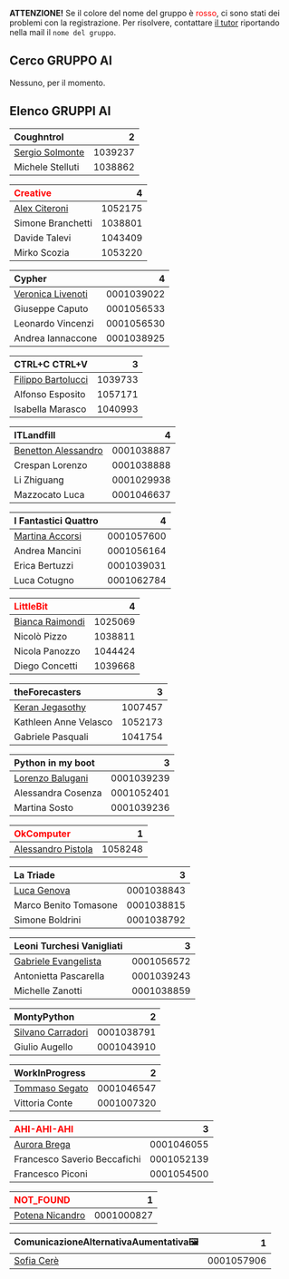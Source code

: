 **ATTENZIONE!** Se il colore del nome del gruppo è <span style="color:red">rosso</span>, ci sono stati dei problemi con la registrazione. Per risolvere, contattare [il tutor](mailto:stefanopio.zingaro@unibo.it) riportando nella mail il `nome del gruppo`.

## Cerco GRUPPO AI

Nessuno, per il momento.

## Elenco GRUPPI AI

| Coughntrol | 2 |
|:-|-:|
| [Sergio Solmonte](mailto:sergio.solmonte@studio.unibo.it) | 1039237 |
| Michele Stelluti | 1038862 |

| <span style="color:red">Creative</span> | 4 |
|:-|-:|
| [Alex Citeroni](mailto:alex.citeroni@studio.unibo.it) | 1052175 |
| Simone Branchetti | 1038801 |
| Davide Talevi | 1043409 |
| Mirko Scozia | 1053220 |

| Cypher | 4 |
| :- | -: |
| [Veronica Livenoti](mailto:veronica.livenoti@studio.unibo.it) | 0001039022 |
| Giuseppe Caputo | 0001056533 |
| Leonardo Vincenzi | 0001056530 |
| Andrea Iannaccone | 0001038925 |

| CTRL+C CTRL+V | 3 |
|:-|-:| 
| [Filippo Bartolucci](mailto:filippo.bartolucci2@studio.unibo.it) | 1039733 | 
| Alfonso Esposito | 1057171 |
| Isabella Marasco | 1040993 |

| ITLandfill | 4 |
|:-|-:|
| [Benetton Alessandro](mailto:alesandro.benetton@studio.unibo.it) | 0001038887 |
| Crespan Lorenzo | 0001038888 |
| Li Zhiguang | 0001029938 |
| Mazzocato Luca | 0001046637 |

| I Fantastici Quattro | 4 |
|:-|-:|
| [Martina Accorsi](mailto:martina.accorsi4@studio.unibo.it) | 0001057600 |
| Andrea Mancini | 0001056164 |
| Erica Bertuzzi | 0001039031 |
| Luca Cotugno | 0001062784 |

| <span style="color:red">LittleBit</span> | 4 |
|:-|-:|
| [Bianca Raimondi](mailto:bianca.raimondi2@studio.unibo.it) | 1025069 |
| Nicolò Pizzo | 1038811 |
| Nicola Panozzo | 1044424 |
| Diego Concetti | 1039668 |

| theForecasters | 3 | 
|:-|-:|
| [Keran Jegasothy](mailto:keran.jegasothy@studio.unibo.it) | 1007457 |
|Kathleen Anne Velasco | 1052173 |
| Gabriele Pasquali | 1041754  |

| Python in my boot | 3 |
|:-|-:|
| [Lorenzo Balugani](mailto:lorenzo.balugani2@studio.unibo.it) | 0001039239 | 
| Alessandra Cosenza | 0001052401 |
| Martina Sosto | 0001039236 |

| <span style="color:red">OkComputer</span> | 1 |
|:-|-:|
| [Alessandro Pistola](mailto:alessandro.pistola@studio.unibo.it) | 1058248 |

| La Triade | 3 |
|:-|-:|
| [Luca Genova](mailto:luca.genova2@studio.unibo.it) | 0001038843 |
| Marco Benito Tomasone | 0001038815 |
| Simone Boldrini | 0001038792|

| Leoni Turchesi Vanigliati | 3 |
|:-|-:|
| [Gabriele Evangelista](gabriele.evangelista@studio.unibo.it) | 0001056572 |
| Antonietta Pascarella | 0001039243 |
| Michelle Zanotti | 0001038859 |

| MontyPython | 2 |
|:-|-:|
| [Silvano Carradori](mailto:silvano.carradori@studio.unibo.it) | 0001038791 |
| Giulio Augello | 0001043910 |

| WorkInProgress | 2 |
|:-|-:|
| [Tommaso Segato](mailto:tommaso.segato@studio.unibo.it) | 0001046547 |
| Vittoria Conte | 0001007320 |

| <span style="color:red">AHI-AHI-AHI</span> | 3 |
|:-|-:|
| [Aurora Brega](mailto:aurora.brega@studio.unibo.it) | 0001046055 |
| Francesco Saverio Beccafichi | 0001052139 |
| Francesco Piconi | 0001054500 |

| <span style="color:red">NOT_FOUND</span> | 1 |
|:-|-:|
| [Potena Nicandro](nicandro.potena@studio.unibo.it) | 0001000827 |

| ComunicazioneAlternativaAumentativa🖼 | 1 |
|:-|-:|
| [Sofia Cerè](sofia-cere@studio.unibo.it) | 0001057906 |
